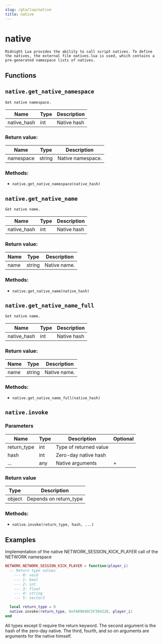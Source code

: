 ```yaml
---
slug: /gta/lua/native
title: native
---
```


# native

```ebnf
Midnight Lua provides the ability to call script natives. To define the natives, the external file natives.lua is used, which contains a pre-generated namespace lists of natives.
```

## Functions

## `native.get_native_namespace`

`Get native namespace.`

| Name        | Type | Description |
| ----------- | ---- | ----------- |
| native_hash | int  | Native hash |

### Return value:

| Name      | Type   | Description       |
| --------- | ------ | ----------------- |
| namespace | string | Native namespace. |

### Methods:

* `native.get_native_namespace(native_hash)`

## `native.get_native_name`

`Get native name.`

| Name        | Type | Description |
| ----------- | ---- | ----------- |
| native_hash | int  | Native hash |

### Return value:

| Name | Type   | Description  |
| ---- | ------ | ------------ |
| name | string | Native name. |

### Methods:

* `native.get_native_name(native_hash)`

## `native.get_native_name_full`

`Get native name.`

| Name        | Type | Description |
| ----------- | ---- | ----------- |
| native_hash | int  | Native hash |

### Return value:

| Name | Type   | Description  |
| ---- | ------ | ------------ |
| name | string | Native name. |

### Methods:

* `native.get_native_name_full(native_hash)`

## `native.invoke`

### Parameters
| Name        | Type | Description            | Optional |
| ----------- | ---- | ---------------------- | -------- |
| return_type | int  | Type of returned value |          |
| hash        | int  | Zero-day native hash   |          |
| ...         | any  | Native arguments       | +        |

### Return value
| Type   | Description            |
| ------ | ---------------------- |
| object | Depends on return_type |

### Methods:
- `native.invoke(return_type, hash, ...)`

## Examples

Implementation of the native NETWORK_SESSION_KICK_PLAYER call of the NETWORK namespace

``` lua
NETWORK.NETWORK_SESSION_KICK_PLAYER = function(player_i)
  -- Return type values
    --- 0: void
    --- 1: bool
    --- 2: int
    --- 3: float
    --- 4: string
    --- 5: vector3

  local return_type = 0
  native.invoke(return_type, 0xFA8904DC5F304220, player_i)
end
```

All types except 0 require the return keyword.
The second argument is the hash of the zero-day native.
The third, fourth, and so on arguments are arguments for the native himself.